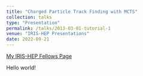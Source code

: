 ```yaml
---
title: "Charged Particle Track Finding with MCTS"
collection: talks
type: "Presentation"
permalink: /talks/2013-03-01-tutorial-1
venue: "IRIS-HEP Presentations"
date: 2022-09-21
---
```


[My IRIS-HEP Fellows Page](https://iris-hep.org/fellows/max-zhao0.html)

Hello world!
